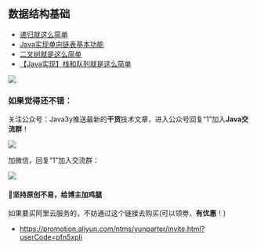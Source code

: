 ## 数据结构基础 ##

- [递归就这么简单](https://segmentfault.com/a/1190000013861208)
- [Java实现单向链表基本功能](https://segmentfault.com/a/1190000014045776)
- [二叉树就是这么简单](https://segmentfault.com/a/1190000013954269)
- [【Java实现】栈和队列就是这么简单](https://segmentfault.com/a/1190000014069263)


![](https://i.imgur.com/gkgKzh3.jpg)

### 如果觉得还不错： ###

关注公众号：Java3y推送最新的**干货**技术文章，进入公众号回复“1”加入**Java交流群**！

![](https://user-gold-cdn.xitu.io/2018/2/28/161dc06a373e4f4d?w=258&h=258&f=jpeg&s=27005)


加微信，回复“1”加入交流群：


![](https://user-gold-cdn.xitu.io/2019/7/13/16be9f6350187ae2?w=564&h=786&f=png&s=156728)



#### :sparkling_heart:坚持原创不易，给博主加鸡腿 ####


如果要买阿里云服务的，不妨通过这个链接去购买(可以领劵，**有优惠**！)

- https://promotion.aliyun.com/ntms/yunparter/invite.html?userCode=pfn5xpli

